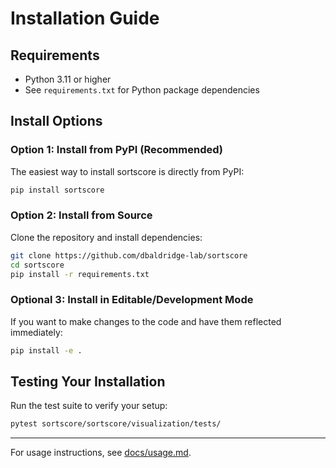 # Installation Guide

## Requirements
- Python 3.11 or higher
- See `requirements.txt` for Python package dependencies

## Install Options
### Option 1: Install from PyPI (Recommended)
The easiest way to install sortscore is directly from PyPI:
```bash
pip install sortscore
```

### Option 2: Install from Source
Clone the repository and install dependencies:

```bash
git clone https://github.com/dbaldridge-lab/sortscore
cd sortscore
pip install -r requirements.txt
```

### Optional 3: Install in Editable/Development Mode
If you want to make changes to the code and have them reflected immediately:

```bash
pip install -e .
```

## Testing Your Installation
Run the test suite to verify your setup:

```bash
pytest sortscore/sortscore/visualization/tests/
```

---

For usage instructions, see [docs/usage.md](usage.md).





